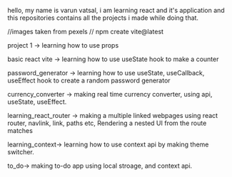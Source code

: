 hello, my name is varun vatsal, i am learning react and it's application and this repositories contains 
all the projects i made while doing that.

//images taken from pexels
// npm create vite@latest

project 1 -> learning how to use props 

basic react vite -> learning how to use useState hook to make a counter

password_generator -> learning how to use useState, useCallback, useEffect hook to create a random password generator

currency_converter -> making real time currency converter, using api, useState, useEffect.

learning_react_router -> making a multiple linked webpages using react router, navlink, link, paths etc, Rendering a nested UI from the route matches

learning_context-> learning how to use context api by making theme switcher.

to_do-> making to-do app using local stroage, and context api.